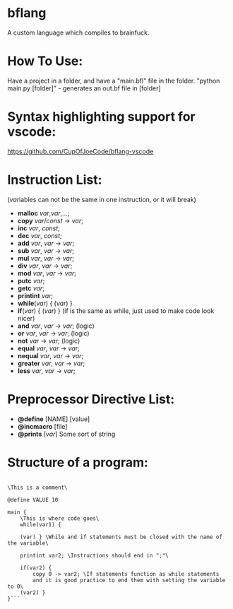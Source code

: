 # bflang
A custom language which compiles to brainfuck.

# How To Use:
Have a project in a folder, and have a "main.bfl" file in the folder.
"python main.py [folder]" - generates an out.bf file in [folder] 

# Syntax highlighting support for vscode:
https://github.com/CupOfJoeCode/bflang-vscode

# Instruction List:
(*var*iables can not be the same in one instruction, or it will break)
* **malloc** *var*,*var*,...;
* **copy** *var*/*const* -> *var*;
* **inc** *var*, *const*;
* **dec** *var*, *const*;
* **add** *var*, *var* -> *var*;
* **sub** *var*, *var* -> *var*;
* **mul** *var*, *var* -> *var*;
* **div** *var*, *var* -> *var*;
* **mod** *var*, *var* -> *var*;
* **putc** *var*;
* **getc** *var*;
* **printint** *var*;
* **while**(*var*) { (*var*) }
* **if**(*var*) { (*var*) } (if is the same as while, just used to make code look nicer)
* **and** *var*, *var* -> *var*; (logic)
* **or** *var*, *var* -> *var*; (logic)
* **not** *var* -> *var*; (logic)
* **equal** *var*, *var* -> *var*;
* **nequal** *var*, *var* -> *var*;
* **greater** *var*, *var* -> *var*;
* **less** *var*, *var* -> *var*;

# Preprocessor Directive List:
* **@define** [NAME] [value]
* **@incmacro** [file]
* **@prints** [*var*] Some sort of string

# Structure of a program:
```malloc var1, var2, var3; \This is where you declare variables\

\This is a comment\ 

@define VALUE 10

main {
    \This is where code goes\
    while(var1) {

    (var) } \While and if statements must be closed with the name of the variable\

    printint var2; \Instructions should end in ";"\

    if(var2) {
        copy 0 -> var2; \If statements function as while statements
        and it is good practice to end them with setting the variable to 0\
    (var2) } 
}```